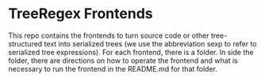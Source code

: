 # TreeRegex Frontends

This repo contains the frontends to turn source code or other tree-structured text into serialized trees (we use the abbreviation sexp to refer to serialized tree expressions).  For each frontend, there is a folder.  In side the folder, there are directions on how to operate the frontend and what is necessary to run the frontend in the README.md for that folder.
